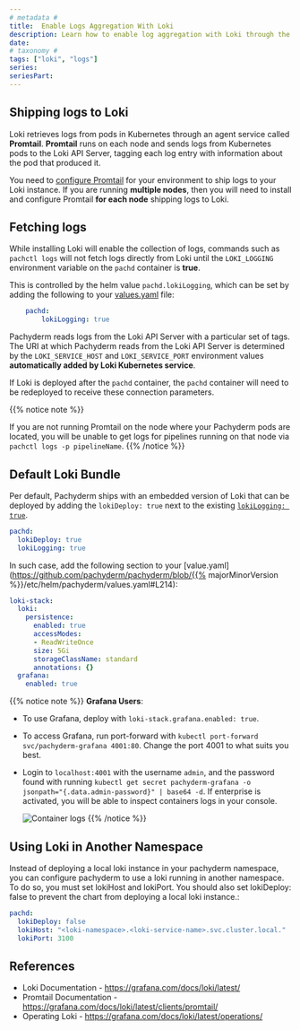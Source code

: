 ```yaml
---
# metadata # 
title:  Enable Logs Aggregation With Loki
description: Learn how to enable log aggregation with Loki through the Promtail agent service.
date: 
# taxonomy #
tags: ["loki", "logs"]
series:
seriesPart:
--- 
```


## Shipping logs to Loki

Loki retrieves logs from pods in Kubernetes through an agent service called **Promtail**.  **Promtail** runs on each node and sends logs from Kubernetes pods to the Loki API Server, tagging each log entry with information about the pod that produced it. 

You need to [configure Promtail](https://grafana.com/docs/loki/latest/clients/promtail/configuration/) for your environment
to ship logs to your Loki instance. 
If you are running **multiple nodes**, 
then you will need to install and configure Promtail
**for each node** shipping logs to Loki.


## Fetching logs

While installing Loki will enable the collection of logs, commands such as `pachctl logs` will not fetch logs directly
from Loki until the `LOKI_LOGGING` environment variable on the `pachd` container is **true**.

This is controlled by the helm value `pachd.lokiLogging`, which can be set by adding the following to your [values.yaml](../../../reference/helm-values/) file:

```yaml
    pachd:
        lokiLogging: true
```

Pachyderm reads logs from the Loki API Server with a particular set of tags. 
The URI at which Pachyderm reads from the Loki API Server is determined by the `LOKI_SERVICE_HOST` and `LOKI_SERVICE_PORT` environment values **automatically added by Loki Kubernetes service**. 

If Loki is deployed after the `pachd` container,
the `pachd` container will need to be redeployed to receive these connection parameters.

{{% notice note %}}
 
If you are not running Promtail on the node 
where your Pachyderm pods are located, you
will be unable to get logs for pipelines running on that node via `pachctl logs -p pipelineName`.
{{% /notice %}}

## Default Loki Bundle 

Per default, Pachyderm ships with an embedded version of Loki that can be deployed by adding the `lokiDeploy: true` next to the existing [`lokiLogging: true`](#fetching-logs).

```yaml
pachd:
  lokiDeploy: true
  lokiLogging: true
```

In such case, add the following section to your [value.yaml](https://github.com/pachyderm/pachyderm/blob/{{% majorMinorVersion %}}/etc/helm/pachyderm/values.yaml#L214):

```yaml  
loki-stack:
  loki:
    persistence:
      enabled: true
      accessModes:
      - ReadWriteOnce
      size: 5Gi
      storageClassName: standard
      annotations: {}
  grafana:
    enabled: true
```

{{% notice note %}}
**Grafana Users**:
- To use Grafana, deploy with `loki-stack.grafana.enabled: true`.
- To access Grafana, run port-forward with `kubectl port-forward svc/pachyderm-grafana 4001:80`. Change the port 4001 to what suits you best.
- Login to `localhost:4001` with the username `admin`, and the password found with running `kubectl get secret pachyderm-grafana -o jsonpath="{.data.admin-password}" | base64 -d`.
  If enterprise is activated, you will be able to inspect containers logs in your console.

  ![Container logs](../../images/grafana_user_logs.png)
{{% /notice %}}



## Using Loki in Another Namespace

Instead of deploying a local loki instance in your pachyderm namespace, you can configure pachyderm to use a loki running in another namespace. To do so, you must set lokiHost and lokiPort. You should also set lokiDeploy: false to prevent the chart from deploying a local loki instance.:

```yaml
pachd:
  lokiDeploy: false
  lokiHost: "<loki-namespace>.<loki-service-name>.svc.cluster.local."
  lokiPort: 3100
```
    
## References

* Loki Documentation - https://grafana.com/docs/loki/latest/
* Promtail Documentation - https://grafana.com/docs/loki/latest/clients/promtail/
* Operating Loki - https://grafana.com/docs/loki/latest/operations/

